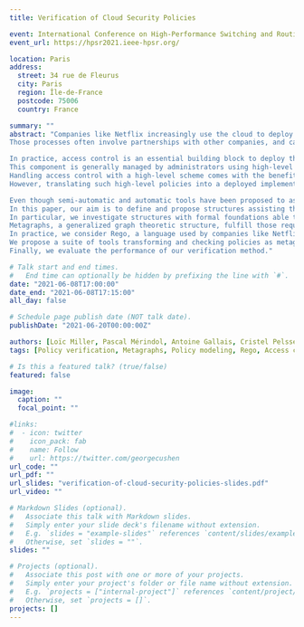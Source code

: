 ```yaml
---
title: Verification of Cloud Security Policies

event: International Conference on High-Performance Switching and Routing
event_url: https://hpsr2021.ieee-hpsr.org/

location: Paris
address:
  street: 34 rue de Fleurus
  city: Paris
  region: Île-de-France
  postcode: 75006
  country: France

summary: ""
abstract: "Companies like Netflix increasingly use the cloud to deploy their business processes.
Those processes often involve partnerships with other companies, and can be modeled as workflows where the owner of the data at risk interacts with contractors to realize a sequence of tasks on the data to be secured.

In practice, access control is an essential building block to deploy these secured workflows.
This component is generally managed by administrators using high-level policies meant to represent the requirements and restrictions put on the workflow.
Handling access control with a high-level scheme comes with the benefit of separating the problem of specification, i.e. defining the desired behavior of the system, from the problem of implementation, i.e. enforcing this desired behavior.
However, translating such high-level policies into a deployed implementation can be error-prone.

Even though semi-automatic and automatic tools have been proposed to assist this translation, policy verification remains highly challenging in practice.
In this paper, our aim is to define and propose structures assisting the checking and correction of potential errors introduced on the ground due to a faulty translation or corrupted deployments.
In particular, we investigate structures with formal foundations able to naturally model policies.
Metagraphs, a generalized graph theoretic structure, fulfill those requirements: their usage enables to compare high-level policies to their implementation.
In practice, we consider Rego, a language used by companies like Netflix and Plex for their release process, as a valuable representative of most common policy languages.
We propose a suite of tools transforming and checking policies as metagraphs, and use them in a global framework to show how policy verification can be achieved with such structures.
Finally, we evaluate the performance of our verification method."

# Talk start and end times.
#   End time can optionally be hidden by prefixing the line with `#`.
date: "2021-06-08T17:00:00"
date_end: "2021-06-08T17:15:00"
all_day: false

# Schedule page publish date (NOT talk date).
publishDate: "2021-06-20T00:00:00Z"

authors: [Loïc Miller, Pascal Mérindol, Antoine Gallais, Cristel Pelsser]
tags: [Policy verification, Metagraphs, Policy modeling, Rego, Access control, Authorization]

# Is this a featured talk? (true/false)
featured: false

image:
  caption: ""
  focal_point: ""

#links:
#  - icon: twitter
#    icon_pack: fab
#    name: Follow
#    url: https://twitter.com/georgecushen
url_code: ""
url_pdf: ""
url_slides: "verification-of-cloud-security-policies-slides.pdf"
url_video: ""

# Markdown Slides (optional).
#   Associate this talk with Markdown slides.
#   Simply enter your slide deck's filename without extension.
#   E.g. `slides = "example-slides"` references `content/slides/example-slides.md`.
#   Otherwise, set `slides = ""`.
slides: ""

# Projects (optional).
#   Associate this post with one or more of your projects.
#   Simply enter your project's folder or file name without extension.
#   E.g. `projects = ["internal-project"]` references `content/project/deep-learning/index.md`.
#   Otherwise, set `projects = []`.
projects: []
---
```

